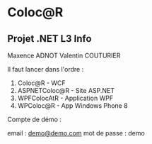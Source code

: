 Coloc@R
========

Projet .NET L3 Info
-------------------

Maxence ADNOT
Valentin COUTURIER


Il faut lancer dans l'ordre :

1. Coloc@R - WCF
2. ASPNETColoc@R - Site ASP.NET
3. WPFColocAtR - Application WPF
4. WPColoc@R - App Windows Phone 8

Compte de démo :

email :        demo@demo.com
mot de passe : demo
